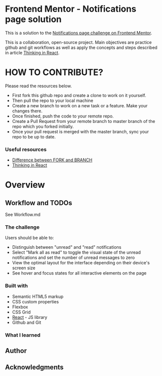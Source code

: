 # Frontend Mentor - Notifications page solution

This is a solution to the [Notifications page challenge on Frontend Mentor](https://www.frontendmentor.io/challenges/notifications-page-DqK5QAmKbC).

This is a collaboration, open-source project. Main objectives are practice github and git workflows as well as apply the concepts and steps described in article [Thinking in React](https://beta.reactjs.org/learn/thinking-in-react).  

# HOW TO CONTRIBUTE?

Please read the resources below. 
- First fork this github repo and create a clone to work on it yourself.
- Then pull the repo to your local machine
- Create a new branch to work on a new task or a feature. Make your changes there. 
- Once finished, push the code to your remote repo. 
- Create a Pull Request from your remote branch to master branch of the repo which you forked initially.
- Once your pull request is merged with the master branch, sync your repo to be up to date. 

### Useful resources

- [Difference between FORK and BRANCH](http://www.differencebetween.net/technology/difference-between-fork-and-branch/) 
- [Thinking in React](https://beta.reactjs.org/learn/thinking-in-react) 

# Overview

## Workflow and TODOs 

See Workflow.md 

### The challenge

Users should be able to:

- Distinguish between "unread" and "read" notifications
- Select "Mark all as read" to toggle the visual state of the unread notifications and set the number of unread messages to zero
- View the optimal layout for the interface depending on their device's screen size
- See hover and focus states for all interactive elements on the page

### Built with

- Semantic HTML5 markup
- CSS custom properties
- Flexbox
- CSS Grid
- [React](https://reactjs.org/) - JS library
- Github and Git
### What I learned


## Author


## Acknowledgments


